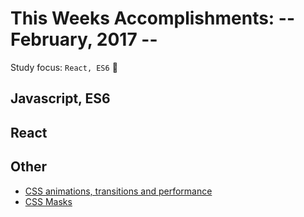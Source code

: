 # This Weeks Accomplishments: -- February, 2017 --

Study focus: <code>React, ES6</code> :rocket:

## Javascript, ES6

## React

## Other

- [CSS animations, transitions and performance](http://blogs.adobe.com/webplatform/2014/03/18/css-animations-and-transitions-performance/)
- [CSS Masks](http://blogs.adobe.com/webplatform/2014/01/16/making-the-web-sweeter/)
